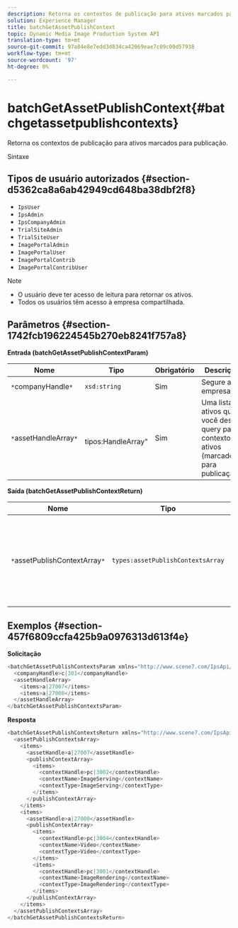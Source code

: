```yaml
---
description: Retorna os contextos de publicação para ativos marcados para publicação.
solution: Experience Manager
title: batchGetAssetPublishContext
topic: Dynamic Media Image Production System API
translation-type: tm+mt
source-git-commit: 97a84e8e7edd3d834ca42069eae7c09c00d57938
workflow-type: tm+mt
source-wordcount: '97'
ht-degree: 0%

---
```



# batchGetAssetPublishContext{#batchgetassetpublishcontexts}

Retorna os contextos de publicação para ativos marcados para publicação.

Sintaxe

## Tipos de usuário autorizados {#section-d5362ca8a6ab42949cd648ba38dbf2f8}

* `IpsUser`
* `IpsAdmin`
* `IpsCompanyAdmin`
* `TrialSiteAdmin`
* `TrialSiteUser`
* `ImagePortalAdmin`
* `ImagePortalUser`
* `ImagePortalContrib`
* `ImagePortalContribUser`

>[!NOTE]
>
>* O usuário deve ter acesso de leitura para retornar os ativos.
>* Todos os usuários têm acesso à empresa compartilhada.

>



## Parâmetros {#section-1742fcb196224545b270eb8241f757a8}

**Entrada (batchGetAssetPublishContextParam)**

| Nome | Tipo | Obrigatório | Descrição |
|---|---|---|---|
| `*`companyHandle`*` | `xsd:string` | Sim | Segure a empresa. |
| `*`assetHandleArray`*` | ` `tipos:HandleArray&quot; | Sim | Uma lista de ativos que você deseja query para contextos ativos (marcados para publicação). |

**Saída (batchGetAssetPublishContextReturn)**

| Nome | Tipo | Obrigatório | Descrição |
|---|---|---|---|
| `*`assetPublishContextArray`*` | `types:assetPublishContextsArray` | Sim | Uma matriz de contextos de publicação em que cada ativo é marcado para publicação. |

## Exemplos {#section-457f6809ccfa425b9a0976313d613f4e}

**Solicitação**

```java
<batchGetAssetPublishContextsParam xmlns="http://www.scene7.com/IpsApi/xsd/2011-11-04">
  <companyHandle>c|301</companyHandle>
  <assetHandleArray>
    <items>a|27007</items>
    <items>a|27008</items>
  </assetHandleArray>
</batchGetAssetPublishContextsParam>
```

**Resposta**

```java
<batchGetAssetPublishContextsReturn xmlns="http://www.scene7.com/IpsApi/xsd/2011-11-04">
  <assetPublishContextsArray>
    <items>
      <assetHandle>a|27007</assetHandle>
      <publishContextArray>
        <items>
          <contextHandle>pc|3002</contextHandle>
          <contextName>ImageServing</contextName>
          <contextType>ImageServing</contextType>
        </items>
      </publishContextArray>
    </items>
    <items>
      <assetHandle>a|27008</assetHandle>
      <publishContextArray>
        <items>
          <contextHandle>pc|3004</contextHandle>
          <contextName>Video</contextName>
          <contextType>Video</contextType>
        </items>
        <items>
          <contextHandle>pc|3001</contextHandle>
          <contextName>ImageRendering</contextName>
          <contextType>ImageRendering</contextType>
        </items>
      </publishContextArray>
    </items>
  </assetPublishContextsArray>
</batchGetAssetPublishContextsReturn>
```

